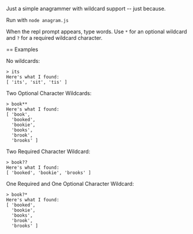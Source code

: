 Just a simple anagrammer with wildcard support -- just because.

Run with `node anagram.js`

When the repl prompt appears, type words. Use `*` for an optional wildcard and `?` for a required wildcard character.

== Examples

No wildcards:
````
> its
Here's what I found:
[ 'its', 'sit', 'tis' ]
````

Two Optional Character Wildcards:
````
> book**
Here's what I found:
[ 'book',
  'booked',
  'bookie',
  'books',
  'brook',
  'brooks' ]
````

Two Required Character Wildcard:
````
> book??
Here's what I found:
[ 'booked', 'bookie', 'brooks' ]
````

One Required and One Optional Character Wildcard:
````
> book?*
Here's what I found:
[ 'booked',
  'bookie',
  'books',
  'brook',
  'brooks' ]
````